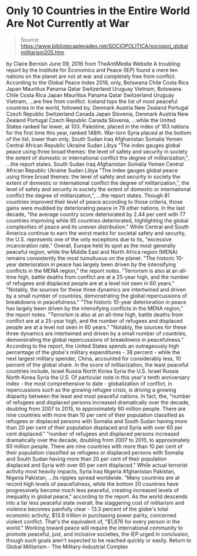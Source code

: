 # Only 10 Countries in the Entire World Are Not Currently at War

> Source: https://www.bibliotecapleyades.net/SOCIOPOLITICA/sociopol_globalmilitarism205.htm

by Claire Bernish June 09, 2016 from TheAntiMedia Website
A troubling report by the Institute for Economics and Peace (IEP) found a mere ten nations on the planet are not at war and completely free from conflict.
According to the Global Peace Index 2016, only,
Botswana Chile Costa Rica Japan Mauritius Panama Qatar Switzerland Uruguay Vietnam,
Botswana
Chile
Costa Rica
Japan
Mauritius
Panama
Qatar
Switzerland
Uruguay
Vietnam,
...are free from conflict.
Iceland tops the list of most peaceful countries in the world, followed by,
Denmark Austria New Zealand Portugal Czech Republic Switzerland Canada Japan Slovenia,
Denmark
Austria
New Zealand
Portugal
Czech Republic
Canada
Slovenia,
...while the United States ranked far lower, at 103. Palestine, placed in the index of 163 nations for the first time this year, ranked 148th. War-torn Syria placed at the bottom of the list, lower than only,
South Sudan Iraq Afghanistan Somalia Yemen Central African Republic Ukraine Sudan Libya "The index gauges global peace using three broad themes: the level of safety and security in society the extent of domestic or international conflict the degree of militarization,", ...the report states.
South Sudan
Iraq
Afghanistan
Somalia
Yemen
Central African Republic
Ukraine
Sudan
Libya
"The index gauges global peace using three broad themes:
the level of safety and security in society the extent of domestic or international conflict the degree of militarization,",
the level of safety and security in society
the extent of domestic or international conflict
the degree of militarization,",
...the report states.
Though 81 countries improved their level of peace according to those criteria, those gains were muddied by deteriorating peace in 79 other nations.
In the last decade,
"the average country score deteriorated by 2.44 per cent with 77 countries improving while 85 countries deteriorated, highlighting the global complexities of peace and its uneven distribution."
While Central and South America continue to earn the worst marks for societal safety and security, the U.S. represents one of the only exceptions due to its,
"excessive incarceration rate."
Overall, Europe held its spot as the most generally peaceful region, while the Middle East and North Africa region (MENA) remains consistently the most tumultuous on the planet.
"The historic 10-year deterioration in peace has largely been driven by the intensifying conflicts in the MENA region," the report notes. "Terrorism is also at an all-time high, battle deaths from conflict are at a 25-year high, and the number of refugees and displaced people are at a level not seen in 60 years." "Notably, the sources for these three dynamics are intertwined and driven by a small number of countries, demonstrating the global repercussions of breakdowns in peacefulness."
"The historic 10-year deterioration in peace has largely been driven by the intensifying conflicts in the MENA region," the report notes.
"Terrorism is also at an all-time high, battle deaths from conflict are at a 25-year high, and the number of refugees and displaced people are at a level not seen in 60 years." "Notably, the sources for these three dynamics are intertwined and driven by a small number of countries, demonstrating the global repercussions of breakdowns in peacefulness."
According to the report, the United States spends an outrageously high percentage of the globe's military expenditures - 38 percent - while the next largest military spender, China, accounted for considerably less, 10 percent of the global share.
In the score of militarization, the least peaceful countries include,
Israel Russia North Korea Syria the U.S.
Israel
Russia
North Korea
Syria
the U.S.
Of particular note in this year's tenth anniversary index - the most comprehensive to date - globalization of conflict, in repercussions such as the growing refugee crisis, is driving a growing disparity between the least and most peaceful nations. In fact, the,
"number of refugees and displaced persons increased dramatically over the decade, doubling from 2007 to 2015, to approximately 60 million people. There are nine countries with more than 10 per cent of their population classified as refugees or displaced persons with Somalia and South Sudan having more than 20 per cent of their population displaced and Syria with over 60 per cent displaced."
"number of refugees and displaced persons increased dramatically over the decade, doubling from 2007 to 2015, to approximately 60 million people.
There are nine countries with more than 10 per cent of their population classified as refugees or displaced persons with Somalia and South Sudan having more than 20 per cent of their population displaced and Syria with over 60 per cent displaced."
While actual terrorist activity most heavily impacts,
Syria Iraq Nigeria Afghanistan Pakistan,
Nigeria
Pakistan,
...its ripples spread worldwide.
"Many countries are at record high levels of peacefulness, while the bottom 20 countries have progressively become much less peaceful, creating increased levels of inequality in global peace," according to the report.
As the world descends into a far less peaceful state overall, the staggering cost of militarism and violence becomes painfully clear - 13.3 percent of the globe's total economic activity, $13.6 trillion in purchasing power parity, concerned violent conflict.
That's the equivalent of,
"$1,876 for every person in the world."
Working toward peace will require the international community to promote peaceful, just, and inclusive societies, the IEP urged in conclusion, though such goals aren't expected to be reached quickly or easily.
Return to Global Militarism - The Military-Industrial Complex
